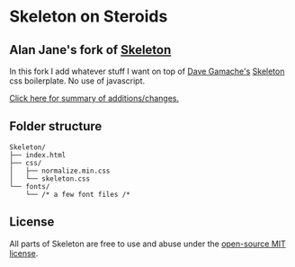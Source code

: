 # Skeleton on Steroids
## Alan Jane's fork of [Skeleton](http://getskeleton.com)
In this fork I add whatever stuff I want on top of <a href="https://github.com/dhg">Dave Gamache's</a> <a href="http://getskeleton.com/">Skeleton</a> css boilerplate. No use of javascript.

[Click here for summary of additions/changes.](https://alanjane1.github.io/Skeleton/)

## Folder structure

```
Skeleton/
├── index.html
├── css/
│   ├── normalize.min.css
│   └── skeleton.css
└── fonts/
    └── /* a few font files /*
```

## License

All parts of Skeleton are free to use and abuse under the [open-source MIT license](https://github.com/dhg/Skeleton/blob/master/LICENSE.md).
